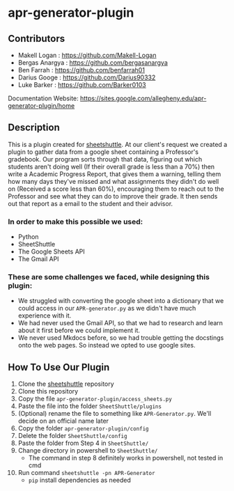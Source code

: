 # apr-generator-plugin

## Contributors

- Makell Logan : https://github.com/Makell-Logan
- Bergas Anargya : https://github.com/bergasanargya
- Ben Farrah : https://github.com/benfarrah01
- Darius Googe : https://github.com/Darius90332
- Luke Barker : https://github.com/Barker0103

Documentation Website: https://sites.google.com/allegheny.edu/apr-generator-plugin/home 

## Description
This is a plugin created for [sheetshuttle](https://github.com/GatorEducator/SheetShuttle). At our client's request we created a plugin to gather data from a google sheet containing a Professor's gradebook. Our program sorts through that data, figuring out which students aren't doing well (If their overall grade is less than a 70%) then write a Academic Progress Report, that gives them a warning, telling them how many days they've missed and what assignments they didn't do well on (Received a score less than 60%), encouraging them to reach out to the Professor and see what they can do to improve their grade. It then sends out that report as a email to the student and their advisor. 


### In order to make this possible we used:
- Python
- SheetShuttle
- The Google Sheets API
- The Gmail API


### These are some challenges we faced, while designing this plugin:
- We struggled with converting the google sheet into a dictionary that we could access in our `APR-generator.py` as we didn't have much experience with it.
- We had never used the Gmail API, so that we had to research and learn about it first before we could implement it.
- We never used Mkdocs before, so we had trouble getting the docstings onto the web pages. So instead we opted to use google sites.

## How To Use Our Plugin
1. Clone the [sheetshuttle](https://github.com/GatorEducator/SheetShuttle) repository
2. Clone this repository 
3. Copy the file `apr-generator-plugin/access_sheets.py`
4. Paste the file into the folder `SheetShuttle/plugins`
5. (Optional) rename the file to something like `APR-Generator.py`. We'll decide on an official name later
6. Copy the folder `apr-generator-plugin/config`
7. Delete the folder `SheetShuttle/config`
8. Paste the folder from Step 4 in `SheetShuttle/`
9. Change directory in powershell to `SheetShuttle/`
    - The command in step 8 definitely works in powershell, not tested in cmd
10. Run command `sheetshuttle -pn APR-Generator`
    - `pip` install dependencies as needed
